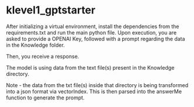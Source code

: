 # klevel1_gptstarter
After initializing a virtual environment, install the dependencies from the requirements.txt and run the main python file.
Upon execution, you are asked to provide a OPENAI Key, followed with a prompt regarding the data in the Knowledge folder.

Then, you receive a response.

The model is using data from the text file(s) present in the Knowledge directory.

Note - the data from the txt file(s) inside that directory is being transformed into a json format via vectorIndex. 
This is then parsed into the answerMe function to generate the prompt.

